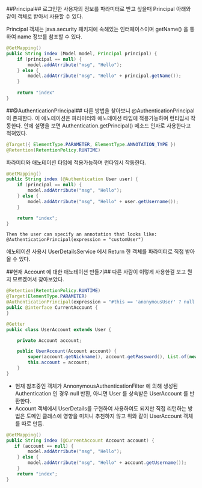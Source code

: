 
##Principal##
로그인한 사용자의 정보를 파라미터로 받고 싶을때 Principal 아래와 같이 객체로 받아서 사용할 수 있다.

Principal 객체는 java.security 패키지에 속해있는 인터페이스이며 
getName() 을 통하여 name 정보를 참조할 수 있다.

```java
@GetMapping()
public String index (Model model, Principal principal) {
	if (principal == null) {
    	model.addAtrribute("msg", "Hello");
    } else {
    	model.addAtrribute("msg", "Hello" + principal.getName());
    }
    
    return "index"
}
```

##@AuthenticationPrincipal##
다른 방법을 찾아보니 @AuthenticationPrincipal 이 존재한다.
이 애노테이션은 파라미터와 애노테이션 타입에 적용가능하며 런타임시 작동한다.
안에 설명을 보면 Authentication.getPrincipal() 메소드 인자로 사용한다고 적혀있다.
```java
@Target({ ElementType.PARAMETER, ElementType.ANNOTATION_TYPE })
@Retention(RetentionPolicy.RUNTIME)
```
파라미터와 애노테이션 타입에 적용가능하며 런타임시 작동한다.

```java
@GetMapping()
public String index (@Authentication User user) {
	if (principal == null) {
    	model.addAtrribute("msg", "Hello");
    } else {
    	model.addAtrribute("msg", "Hello" + user.getUsername());
    }

    return "index";
}
```

```
Then the user can specify an annotation that looks like:
@AuthenticationPrincipal(expression = "customUser")
```
       
애노테이션 사용시 UserDetailsService 에서 Return 한 객체를 파라미터로 직접 받아올 수 있다.

##현재 Account 에 대한 애노테이션 만들기##
다른 사람이 이렇게 사용한걸 보고 뭔지 모르겠어서 찾아보았다.

```java
@Retention(RetentionPolicy.RUNTIME)
@Target(ElementType.PARAMETER)
@AuthenticationPrincipal(expression = "#this == 'anonymousUser' ? null : account")
public @interface CurrentAccount {
}
```
```java
@Getter
public class UserAccount extends User {

    private Account account;

    public UserAccount(Account account) {
        super(account.getNickname(), account.getPassword(), List.of(new SimpleGrantedAuthority("ROLE_LEVEL_1")));
        this.account = account;
    }
}
```

- 현재 참조중인 객체가 AnnonymousAuthenticationFilter 에 의해 생성된 Authentication 인 경우 null 반환, 아니면 User 를 상속받은 UserAccount 를 반환한다.
- Account 객체에서 UserDetails를 구현하여 사용하여도 되지만 직접 리턴하는 방법은 도메인 클래스에 영향을 미치니 추천하지 않고 위와 같이 UserAccount 객체를 따로 만듬.

```java
@GetMapping()
public String index (@CurrentAccount Account account) {
   if (account == null) {
    	model.addAtrribute("msg", "Hello");
    } else {
    	model.addAtrribute("msg", "Hello" + account.getUsername());
    }
	return "index";
}
```

